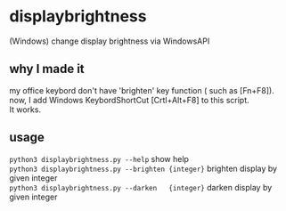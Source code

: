 # displaybrightness
(Windows) change display brightness via WindowsAPI

## why I made it
my office keybord don't have 'brighten' key function ( such as [Fn+F8]).  
now, I add Windows KeybordShortCut [Crtl+Alt+F8] to this script.  
It works.  

## usage
`python3 displaybrightness.py --help` show help  
`python3 displaybrightness.py --brighten {integer}` brighten display by given integer  
`python3 displaybrightness.py --darken   {integer}` darken   display by given integer  